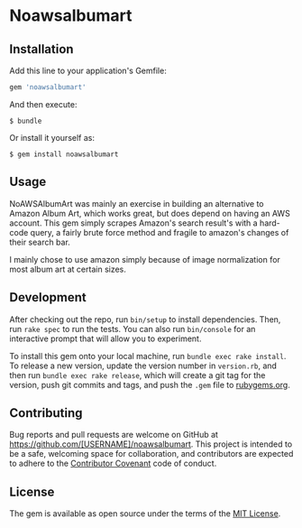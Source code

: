 # Noawsalbumart

## Installation

Add this line to your application's Gemfile:

```ruby
gem 'noawsalbumart'
```

And then execute:

    $ bundle

Or install it yourself as:

    $ gem install noawsalbumart

## Usage

NoAWSAlbumArt was mainly an exercise in building an alternative to Amazon Album Art, which works great, but does depend on having an AWS account. This gem simply scrapes Amazon's search result's with a hard-code query, a fairly brute force method and fragile to amazon's changes of their search bar.

I mainly chose to use amazon simply because of image normalization for most album art at certain sizes.

## Development

After checking out the repo, run `bin/setup` to install dependencies. Then, run `rake spec` to run the tests. You can also run `bin/console` for an interactive prompt that will allow you to experiment.

To install this gem onto your local machine, run `bundle exec rake install`. To release a new version, update the version number in `version.rb`, and then run `bundle exec rake release`, which will create a git tag for the version, push git commits and tags, and push the `.gem` file to [rubygems.org](https://rubygems.org).

## Contributing

Bug reports and pull requests are welcome on GitHub at https://github.com/[USERNAME]/noawsalbumart. This project is intended to be a safe, welcoming space for collaboration, and contributors are expected to adhere to the [Contributor Covenant](contributor-covenant.org) code of conduct.


## License

The gem is available as open source under the terms of the [MIT License](http://opensource.org/licenses/MIT).

